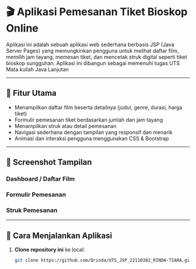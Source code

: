 # 🎬 Aplikasi Pemesanan Tiket Bioskop Online

Aplikasi ini adalah sebuah aplikasi web sederhana berbasis JSP (Java Server Pages) yang memungkinkan pengguna untuk melihat daftar film, memilih jam tayang, memesan tiket, dan mencetak struk digital seperti tiket bioskop sungguhan. Aplikasi ini dibangun sebagai memenuhi tugas UTS Mata kuliah Java Lanjutan

---

## 📌 Fitur Utama

* Menampilkan daftar film beserta detailnya (judul, genre, durasi, harga tiket)
* Formulir pemesanan tiket berdasarkan jumlah dan jam tayang
* Menampilkan struk atau detail pemesanan
* Navigasi sederhana dengan tampilan yang responsif dan menarik
* Animasi dan interaksi pengguna menggunakan CSS & Bootstrap

---

## 📸 Screenshot Tampilan


### Dashboard / Daftar Film

### Formulir Pemesanan

### Struk Pemesanan

---

## 🚀 Cara Menjalankan Aplikasi

1. **Clone repository ini** ke local:

   ```bash
   git clone https://github.com/Qrinda/UTS_JSP_22110382_RINDA-TIARA.git
   ```
